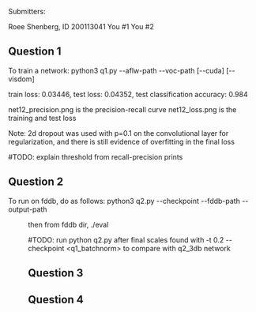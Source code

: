 
Submitters:

Roee Shenberg, ID 200113041
You #1
You #2


Question 1
----------

To train a network:
    python3 q1.py --aflw-path <path to dir with aflw_12.t7> --voc-path <path to voc root dir> [--cuda] [--visdom]


train loss: 0.03446, test loss: 0.04352, test classification accuracy: 0.984

net12_precision.png is the precision-recall curve
net12_loss.png is the training and test loss

Note: 2d dropout was used with p=0.1 on the convolutional layer for regularization, and there is still evidence of overfitting in the final loss

#TODO: explain threshold from recall-precision prints

Question 2
----------

To run on fddb, do as follows:
    python3 q2.py --checkpoint <path to serialized model from q1 e.g. q1_checkpoint.pth.tar> --fddb-path <path to fddb> --output-path <dir to write fold-01-out.txt in>

then from fddb dir, ./eval

#TODO: run python q2.py after final scales found with -t 0.2 --checkpoint <q1_batchnorm> to compare with q2_3db network


Question 3
----------


Question 4
----------

